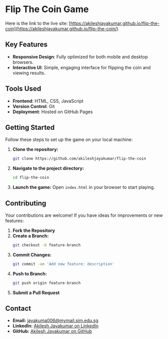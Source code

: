 # Flip The Coin Game

Here is the link to the live site: [https://akileshjayakumar.github.io/flip-the-coin](https://akileshjayakumar.github.io/flip-the-coin/)

## Key Features

- **Responsive Design**: Fully optimized for both mobile and desktop browsers.
- **Interactive UI**: Simple, engaging interface for flipping the coin and viewing results.

## Tools Used

- **Frontend**: HTML, CSS, JavaScript
- **Version Control**: Git
- **Deployment**: Hosted on GitHub Pages

## Getting Started

Follow these steps to set up the game on your local machine:

1. **Clone the repository:**
   ```bash
   git clone https://github.com/akileshjayakumar/flip-the-coin
   ```
2. **Navigate to the project directory:**
   ```bash
   cd flip-the-coin
   ```
3. **Launch the game:**
   Open `index.html` in your browser to start playing.

## Contributing

Your contributions are welcome! If you have ideas for improvements or new features:

1. **Fork the Repository**
2. **Create a Branch:**
   ```bash
   git checkout -b feature-branch
   ```
3. **Commit Changes:**
   ```bash
   git commit -am 'Add new feature: description'
   ```
4. **Push to Branch:**
   ```bash
   git push origin feature-branch
   ```
5. **Submit a Pull Request**

## Contact

- **Email:** [jayakuma006@mymail.sim.edu.sg](mailto:jayakuma006@mymail.sim.edu.sg)
- **LinkedIn:** [Akilesh Jayakumar on LinkedIn](https://www.linkedin.com/in/akileshjayakumar/)
- **GitHub:** [Akilesh Jayakumar on GitHub](https://github.com/akileshjayakumar)
